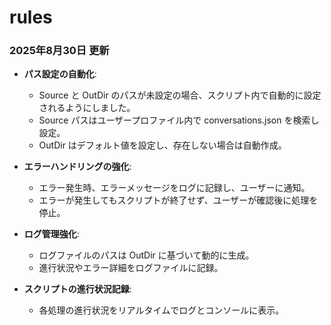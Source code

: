 # rules
### 2025年8月30日 更新

- **パス設定の自動化**:
  - Source と OutDir のパスが未設定の場合、スクリプト内で自動的に設定されるようにしました。
  - Source パスはユーザープロファイル内で conversations.json を検索し設定。
  - OutDir はデフォルト値を設定し、存在しない場合は自動作成。

- **エラーハンドリングの強化**:
  - エラー発生時、エラーメッセージをログに記録し、ユーザーに通知。
  - エラーが発生してもスクリプトが終了せず、ユーザーが確認後に処理を停止。

- **ログ管理強化**:
  - ログファイルのパスは OutDir に基づいて動的に生成。
  - 進行状況やエラー詳細をログファイルに記録。

- **スクリプトの進行状況記録**:
  - 各処理の進行状況をリアルタイムでログとコンソールに表示。
